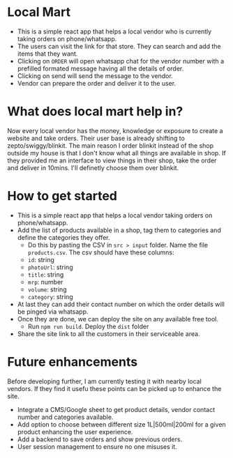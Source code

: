 # Local Mart
* This is a simple react app that helps a local vendor who is currently taking orders on phone/whatsapp.
* The users can visit the link for that store. They can search and add the items that they want.
* Clicking on `ORDER` will open whatsapp chat for the vendor number with a prefilled formated message having all the details of order.
* Clicking on send will send the message to the vendor.
* Vendor can prepare the order and deliver it to the user.

# What does local mart help in?
Now every local vendor has the money, knowledge or exposure to create a website and take orders. Their user base is already shifting to zepto/swiggy/blinkit. The main reason I order blinkit instead of the shop outside my house is that I don't know what all things are available in shop. 
If they provided me an interface to view things in their shop, take the order and deliver in 10mins. I'll definetly choose them over blinkit.

# How to get started
* This is a simple react app that helps a local vendor taking orders on phone/whatsapp. 
* Add the list of products available in a shop, tag them to categories and define the categories they offer.
    * Do this by pasting the CSV in `src > input` folder. Name the file `products.csv`. The csv should have these columns: 
    - `id`: string
    - `photoUrl`: string
    - `title`: string
    - `mrp`: number
    - `volume`: string
    - `category`: string
* At last they can add their contact number on which the order details will be pinged via whatsapp.
* Once they are done, we can deploy the site on any available free tool.
    * Run `npm run build`. Deploy the `dist` folder
* Share the site link to all the customers in their serviceable area.

# Future enhancements
Before developing further, I am currently testing it with nearby local vendors. If they find it usefu these points can be picked up to enhance the site.
* Integrate a CMS/Google sheet to get product details, vendor contact number and categories available.
* Add option to choose between different size 1L|500ml|200ml for a given product enhancing the user experience.
* Add a backend to save orders and show previous orders.
* User session management to ensure no one misuses it.